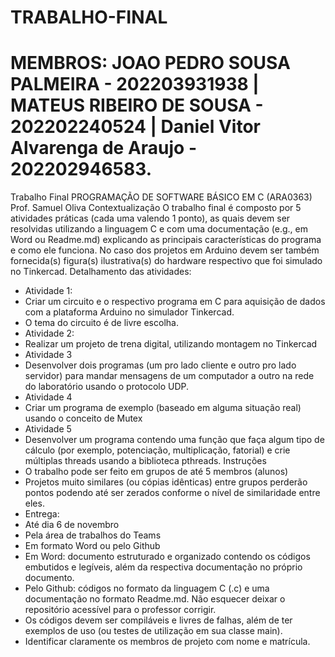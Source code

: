 # TRABALHO-FINAL
# MEMBROS: JOAO PEDRO SOUSA PALMEIRA - 202203931938 | MATEUS RIBEIRO DE SOUSA - 202202240524 | Daniel Vitor Alvarenga de Araujo - 202202946583.
Trabalho Final
PROGRAMAÇÃO DE SOFTWARE BÁSICO EM C (ARA0363)
Prof. Samuel Oliva
Contextualização
O trabalho final é composto por 5 atividades práticas (cada uma valendo 1 ponto),
as quais devem ser resolvidas utilizando a linguagem C e com uma documentação
(e.g., em Word ou Readme.md) explicando as principais características do
programa e como ele funciona. No caso dos projetos em Arduino devem ser
também fornecida(s) figura(s) ilustrativa(s) do hardware respectivo que foi simulado
no Tinkercad.
Detalhamento das atividades:
- Atividade 1:
- Criar um circuito e o respectivo programa em C para aquisição de
dados com a plataforma Arduino no simulador Tinkercad.
- O tema do circuito é de livre escolha.
- Atividade 2:
- Realizar um projeto de trena digital, utilizando montagem no Tinkercad
- Atividade 3
- Desenvolver dois programas (um pro lado cliente e outro pro lado
servidor) para mandar mensagens de um computador a outro na rede
do laboratório usando o protocolo UDP.
- Atividade 4
- Criar um programa de exemplo (baseado em alguma situação real)
usando o conceito de Mutex
- Atividade 5
- Desenvolver um programa contendo uma função que faça algum tipo
de cálculo (por exemplo, potenciação, multiplicação, fatorial) e crie
múltiplas threads usando a biblioteca pthreads.
Instruções
- O trabalho pode ser feito em grupos de até 5 membros (alunos)
- Projetos muito similares (ou cópias idênticas) entre grupos perderão pontos
podendo até ser zerados conforme o nível de similaridade entre eles.
- Entrega:
- Até dia 6 de novembro
- Pela área de trabalhos do Teams
- Em formato Word ou pelo Github
- Em Word: documento estruturado e organizado contendo os
códigos embutidos e legíveis, além da respectiva
documentação no próprio documento.
- Pelo Github: códigos no formato da linguagem C (.c) e uma
documentação no formato Readme.md. Não esquecer deixar o
repositório acessível para o professor corrigir.
- Os códigos devem ser compiláveis e livres de falhas, além de ter
exemplos de uso (ou testes de utilização em sua classe main).
- Identificar claramente os membros de projeto com nome e matrícula.
